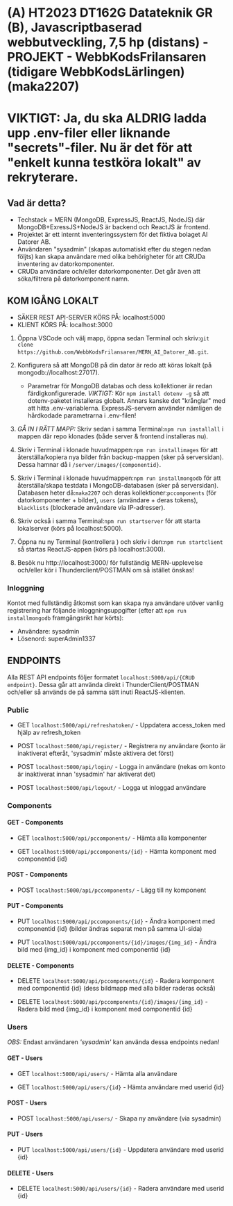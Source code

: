 # (A) HT2023 DT162G Datateknik GR (B), Javascriptbaserad webbutveckling, 7,5 hp (distans) - PROJEKT - WebbKodsFrilansaren (tidigare WebbKodsLärlingen) (maka2207)

# VIKTIGT: Ja, du ska ALDRIG ladda upp .env-filer eller liknande "secrets"-filer. Nu är det för att "enkelt kunna testköra lokalt" av rekryterare.

## Vad är detta?

- Techstack = MERN (MongoDB, ExpressJS, ReactJS, NodeJS) där MongoDB+ExressJS+NodeJS är backend och ReactJS är frontend.
- Projektet är ett internt inventeringssystem för det fiktiva bolaget AI Datorer AB.
- Användaren "sysadmin" (skapas automatiskt efter du stegen nedan följts) kan skapa användare med olika behörigheter för att CRUDa inventering av datorkomponenter.
- CRUDa användare och/eller datorkomponenter. Det går även att söka/filtrera på datorkomponent namn.

## KOM IGÅNG LOKALT

- SÄKER REST API-SERVER KÖRS PÅ: localhost:5000
- KLIENT KÖRS PÅ: localhost:3000

1. Öppna VSCode och välj mapp, öppna sedan Terminal och skriv:`git clone https://github.com/WebbKodsFrilansaren/MERN_AI_Datorer_AB.git`.

2. Konfigurera så att MongoDB på din dator är redo att köras lokalt (på mongodb://localhost:27017).

   - Parametrar för MongoDB databas och dess kollektioner är redan färdigkonfigurerade. _VIKTIGT:_ Kör `npm install dotenv -g` så att dotenv-paketet installeras globalt. Annars kanske det "krånglar" med att hitta .env-variablerna. ExpressJS-servern använder nämligen de hårdkodade parametrarna i .env-filen!

3. _GÅ IN I RÄTT MAPP:_ Skriv sedan i samma Terminal:`npm run installall` i mappen där repo klonades (både server & frontend installeras nu).

4. Skriv i Terminal i klonade huvudmappen:`npm run installimages` för att återställa/kopiera nya bilder från backup-mappen (sker på serversidan). Dessa hamnar då i `/server/images/{componentid}`.

5. Skriv i Terminal i klonade huvudmappen:`npm run installmongodb` för att återställa/skapa testdata i MongoDB-databasen (sker på serversidan). Databasen heter då:`maka2207` och deras kollektioner:`pccomponents` (för datorkomponenter + bilder), `users` (användare + deras tokens), `blacklists` (blockerade användare via IP-adresser).

6. Skriv också i samma Terminal:`npm run startserver` för att starta lokalserver (körs på localhost:5000).

7. Öppna nu ny Terminal (kontrollera ) och skriv i den:`npm run startclient` så startas ReactJS-appen (körs på localhost:3000).

8. Besök nu http://localhost:3000/ för fullständig MERN-upplevelse och/eller kör i Thunderclient/POSTMAN om så istället önskas!

### Inloggning

Kontot med fullständig åtkomst som kan skapa nya användare utöver vanlig registrering har följande inloggningsuppgifter (efter att `npm run installmongodb` framgångsrikt har körts):

- Användare: sysadmin
- Lösenord: superAdmin1337

## ENDPOINTS

Alla REST API endpoints följer formatet `localhost:5000/api/{CRUD endpoint}`. Dessa går att använda direkt i ThunderClient/POSTMAN och/eller så används de på samma sätt inuti ReactJS-klienten.

### Public

- GET `localhost:5000/api/refreshatoken/` - Uppdatera access_token med hjälp av refresh_token

- POST `localhost:5000/api/register/` - Registrera ny användare (konto är inaktiverat efteråt, 'sysadmin' måste aktivera det först)

- POST `localhost:5000/api/login/` - Logga in användare (nekas om konto är inaktiverat innan 'sysadmin' har aktiverat det)

- POST `localhost:5000/api/logout/` - Logga ut inloggad användare

### Components

#### GET - Components

- GET `localhost:5000/api/pccomponents/` - Hämta alla komponenter

- GET `localhost:5000/api/pccomponents/{id}` - Hämta komponent med componentid {id}

#### POST - Components

- POST `localhost:5000/api/pccomponents/` - Lägg till ny komponent

#### PUT - Components

- PUT `localhost:5000/api/pccomponents/{id}` - Ändra komponent med componentid {id} (bilder ändras separat men på samma UI-sida)

- PUT `localhost:5000/api/pccomponents/{id}/images/{img_id}` - Ändra bild med {img_id} i komponent med componentid {id}

#### DELETE - Components

- DELETE `localhost:5000/api/pccomponents/{id}` - Radera komponent med componentid {id} (dess bildmapp med alla bilder raderas också)

- DELETE `localhost:5000/api/pccomponents/{id}/images/{img_id}` - Radera bild med {img_id} i komponent med componentid {id}

### Users

_OBS:_ Endast användaren _'sysadmin'_ kan använda dessa endpoints nedan!

#### GET - Users

- GET `localhost:5000/api/users/` - Hämta alla användare

- GET `localhost:5000/api/users/{id}` - Hämta användare med userid {id}

#### POST - Users

- POST `localhost:5000/api/users/` - Skapa ny användare (via sysadmin)

#### PUT - Users

- PUT `localhost:5000/api/users/{id}` - Uppdatera användare med userid {id}

#### DELETE - Users

- DELETE `localhost:5000/api/users/{id}` - Radera användare med userid {id}
